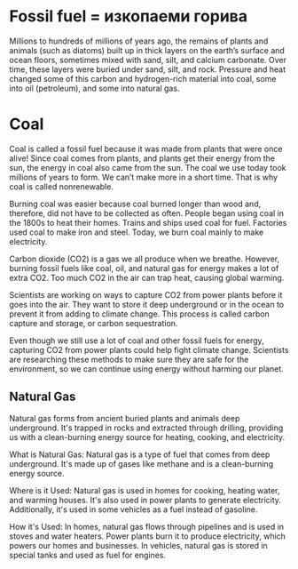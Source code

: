 # Fossil fuel = изкопаеми горива

Millions to hundreds of millions of years ago, the remains of plants and animals (such as diatoms) built up in thick layers on the earth’s surface and ocean floors, sometimes mixed with sand, silt, and calcium carbonate. Over time, these layers were buried under sand, silt, and rock. Pressure and heat changed some of this carbon and hydrogen-rich material into coal, some into oil (petroleum), and some into natural gas.

# Coal
Coal is called a fossil fuel because it was made from plants that were once alive! Since coal comes from plants, and plants get their energy from the sun, the
energy in coal also came from the sun. The coal we use today took millions of years to form. We can’t make more in a short time. That is why coal is called nonrenewable.


Burning coal was easier because coal burned longer than wood and, therefore, did not have to be collected as often. People began using coal in the 1800s to
heat their homes. Trains and ships used coal for fuel. Factories used coal to make iron and steel. Today, we burn coal mainly to make electricity.


Carbon dioxide (CO2) is a gas we all produce when we breathe. However, burning fossil fuels like coal, oil, and natural gas for energy makes a lot of extra CO2. Too much CO2 in the air can trap heat, causing global warming.

Scientists are working on ways to capture CO2 from power plants before it goes into the air. They want to store it deep underground or in the ocean to prevent it from adding to climate change. This process is called carbon capture and storage, or carbon sequestration.

Even though we still use a lot of coal and other fossil fuels for energy, capturing CO2 from power plants could help fight climate change. Scientists are researching these methods to make sure they are safe for the environment, so we can continue using energy without harming our planet.

## Natural Gas
Natural gas forms from ancient buried plants and animals deep underground. It's trapped in rocks and extracted through drilling, providing us with a clean-burning energy source for heating, cooking, and electricity.

What is Natural Gas:
Natural gas is a type of fuel that comes from deep underground. It's made up of gases like methane and is a clean-burning energy source.

Where is it Used:
Natural gas is used in homes for cooking, heating water, and warming houses. It's also used in power plants to generate electricity. Additionally, it's used in some vehicles as a fuel instead of gasoline.

How it's Used:
In homes, natural gas flows through pipelines and is used in stoves and water heaters. Power plants burn it to produce electricity, which powers our homes and businesses. In vehicles, natural gas is stored in special tanks and used as fuel for engines.
